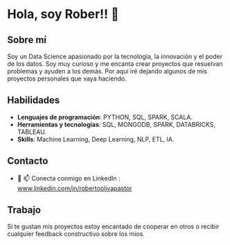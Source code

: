 # Hola, soy Rober!! 👋

## Sobre mí
Soy un Data Science apasionado por la tecnología, la innovación y el poder de los datos. Soy muy curioso y me encanta crear proyectos que resuelvan problemas y ayuden a los demás.
Por aquí iré dejando algunos de mis proyectos personales que vaya haciendo.

## Habilidades
- **Lenguajes de programación**: PYTHON, SQL, SPARK, SCALA.
- **Herramientas y tecnologías**: SQL, MONGODB, SPARK, DATABRICKS, TABLEAU.
- **Skills**: Machine Learning, Deep Learning, NLP, ETL, IA.

## Contacto
- 💼 📫 Conecta conmigo en LinkedIn : www.linkedin.com/in/robertoolivapastor

## Trabajo
Si te gustan mis proyectos estoy encantado de cooperar en otros o recibir cualquier feedback constructivo sobre los mios.


